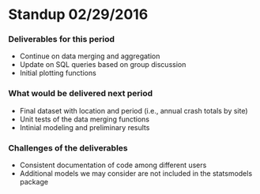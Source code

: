 # Standup 02/29/2016

### Deliverables for this period
- Continue on data merging and aggregation
- Update on SQL queries based on group discussion
- Initial plotting functions

### What would be delivered next period
- Final dataset with location and period (i.e., annual crash totals by site)
- Unit tests of the data merging functions
- Intinial modeling and preliminary results

### Challenges of the deliverables
- Consistent documentation of code among different users
- Additional models we may consider are not included in the statsmodels package
